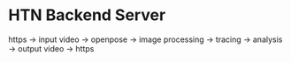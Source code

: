 # HTN Backend Server
https -> input video -> openpose -> image processing -> tracing -> analysis -> output video -> https
